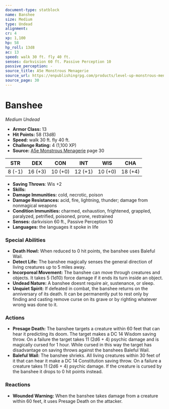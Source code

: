 ```yaml
---
document-type: statblock
name: Banshee
size: Medium
type: Undead
alignment: 
cr: 4
xp: 1,100
hp: 58
hp_roll: 13d8
ac: 13
speed: walk 30 ft. fly 40 ft.
senses: darkvision 60 ft. Passive Perception 10
passive_perception: -
source_title: A5e Monstrous Menagerie
source_url: https://enpublishingrpg.com/products/level-up-monstrous-menagerie-a5e
source_page: 30
---
```


# Banshee

*Medium* *Undead*

- **Armor Class:** 13
- **Hit Points:** 58 (13d8)
- **Speed:** walk 30 ft. fly 40 ft.
- **Challenge Rating:** 4 (1,100 XP)
- **Source:** [A5e Monstrous Menagerie](https://enpublishingrpg.com/products/level-up-monstrous-menagerie-a5e) page 30

| STR | DEX | CON | INT | WIS | CHA |
| --- | --- | --- | --- | --- | --- |
| 8 (-1) | 16 (+3) | 10 (+0) | 12 (+1) | 10 (+0) | 18 (+4) |

- **Saving Throws**: Wis +2
- **Skills:** 
- **Damage Immunities:** cold, necrotic, poison
- **Damage Resistances:** acid, fire, lightning, thunder; damage from nonmagical weapons
- **Condition Immunities:** charmed, exhaustion, frightened, grappled, paralyzed, petrified, poisoned, prone, restrained
- **Senses:** darkvision 60 ft., Passive Perception 10
- **Languages:** the languages it spoke in life

### Special Abilities

- **Death Howl:** When reduced to 0 hit points, the banshee uses Baleful Wail.
- **Detect Life:** The banshee magically senses the general direction of living creatures up to 5 miles away.
- **Incorporeal Movement:** The banshee can move through creatures and objects. It takes 5 (1d10) force damage if it ends its turn inside an object.
- **Undead Nature:** A banshee doesnt require air, sustenance, or sleep.
- **Unquiet Spirit:** If defeated in combat, the banshee returns on the anniversary of its death. It can be permanently put to rest only by finding and casting remove curse on its grave or by righting whatever wrong was done to it.

### Actions

- **Presage Death:** The banshee targets a creature within 60 feet that can hear it  predicting its doom. The target makes a DC 14 Wisdom saving throw. On a failure  the target takes 11 (2d6 + 4) psychic damage and is magically cursed for 1 hour. While cursed in this way  the target has disadvantage on saving throws against the banshees Baleful Wail.
- **Baleful Wail:** The banshee shrieks. All living creatures within 30 feet of it that can hear it make a DC 14 Constitution saving throw. On a failure  a creature takes 11 (2d6 + 4) psychic damage. If the creature is cursed by the banshee  it drops to 0 hit points instead.

### Reactions

- **Wounded Warning:** When the banshee takes damage from a creature within 60 feet, it uses Presage Death on the attacker.
